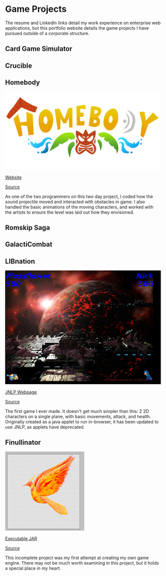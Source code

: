 # Game Projects
The resume and LinkedIn links detail my work experience on enterprise web applications, but this portfolio website details the game projects I have pursued outside of a corporate structure.

## Card Game Simulator

## Crucible

## Homebody
![Homebody](https://github.com/davidmfinol/GGJ18/blob/master/Assets/Textures/ui_titleCard7.png?raw=true) 

[Website](https://globalgamejam.org/2018/games/homebody) 

[Source](https://github.com/davidmfinol/GGJ18) 

As one of the two programmers on this two day project, I coded how the sound projectile moved and interacted with obstacles in game. I also handled the basic animations of the moving characters, and worked with the artists to ensure the level was laid out how they envisioned.

## Romskip Saga

## GalactiCombat

## LIBnation
![LIBnation](https://raw.githubusercontent.com/davidmfinol/LIBnationGame/master/LIBnationGame.png)

[JNLP Webpage](https://github.com/davidmfinol/LIBnationGame/raw/master/LIBnationGame.html)

[Source](https://github.com/davidmfinol/LIBnationGame)

The first game I ever made. It doesn't get much simpler than this: 2 2D characters on a single plane, with basic movements, attack, and health. Originally created as a java applet to run in-browser, it has been updated to use JNLP, as applets have deprecated.

## Finullinator
![Finullinator](https://github.com/davidmfinol/Finullinator/raw/master/Finullinator.jpg) 

[Executable JAR](https://github.com/davidmfinol/Finullinator/raw/master/Finullinator.jar) 

[Source](https://github.com/davidmfinol/Finullinator)

This incomplete project was my first attempt at creating my own game engine. There may not be much worth examining in this project, but it holds a special place in my heart.
